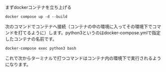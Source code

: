 まずdockerコンテナを立ち上げる

`docker compose up -d --build`

次のコマンドでコンテナへ接続（コンテナの中の環境に入ってその環境下でコマンドを打てるように）します。python3というのはdocker-compose.ymlで指定したコンテナの名前です。

`docker-compose exec python3 bash`

これで次からターミナルで打つコマンドはコンテナ内の環境下で実行されるようになります。

